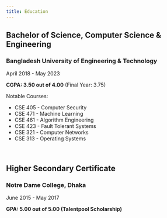 ```yaml
---
title: Education
---
```


## Bachelor of Science, Computer Science & Engineering
### Bangladesh University of Engineering & Technology
April 2018 - May 2023

**CGPA: 3.50 out of 4.00** (Final Year: 3.75)

Notable Courses:
- CSE 405 - Computer Security
- CSE 471 - Machine Learning
- CSE 461 - Algorithm Engineering
- CSE 423 - Fault Tolerant Systems
- CSE 321 - Computer Networks
- CSE 313 - Operating Systems

<span>&nbsp;</span>

## Higher Secondary Certificate
### Notre Dame College, Dhaka
June 2015 - May 2017

**GPA: 5.00 out of 5.00 (Talentpool Scholarship)**
